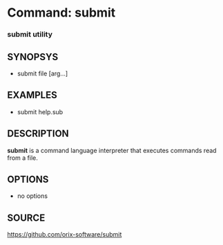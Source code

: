 # Command: submit

### submit utility

## SYNOPSYS
+ submit file [arg...]

## EXAMPLES
+ submit help.sub

## DESCRIPTION
**submit** is a command language interpreter that executes commands read from a file.

## OPTIONS
*  no options

## SOURCE
https://github.com/orix-software/submit

